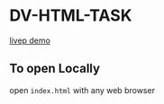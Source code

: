 # DV-HTML-TASK
[livep demo](https://bhlshrf.github.io/DV-HTML-TASK/)

## To open Locally
open `index.html` with any web browser
